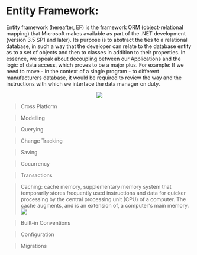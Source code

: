 # Entity Framework:

Entity framework (hereafter, EF) is the framework ORM (object-relational mapping) that Microsoft makes available as part of the .NET development (version 3.5 SP1 and later).
Its purpose is to abstract the ties to a relational database, in such a way that the developer can relate to the database entity as to a set of objects and then to classes in addition to their properties.
In essence, we speak about decoupling between our Applications and the logic of data access, which proves to be a major plus.
For example: If we need to move - in the context of a single program - to different manufacturers database, it would be required to review the way and the instructions with which we interface the data manager on duty.

<center>
<img src = "https://www.entityframeworktutorial.net/images/basics/ef-in-app-architecture.png">
</center>

> Cross Platform

> Modelling

> Querying

> Change Tracking

> Saving

> Cocurrency

> Transactions

> Caching: cache memory, supplementary memory system that temporarily stores frequently used instructions and data for quicker processing by the central processing unit (CPU) of a computer. The cache augments, and is an extension of, a computer's main memory.
> <img src = "https://media.geeksforgeeks.org/wp-content/uploads/cache.png">

> Built-in Conventions

> Configuration

> Migrations

